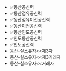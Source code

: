 - ✅동산공신력
- ✅동산점유공신력
- ✅동산점유이전공신력
- ✅동산이전공신력
- ✅동산인도공신력
- ✅인도동산공신력
- ✅인도공신력
- 동산-실소유자<<제3자
- 동산-실소유자<<제3거래자
- 동산-실소유자<<거래자